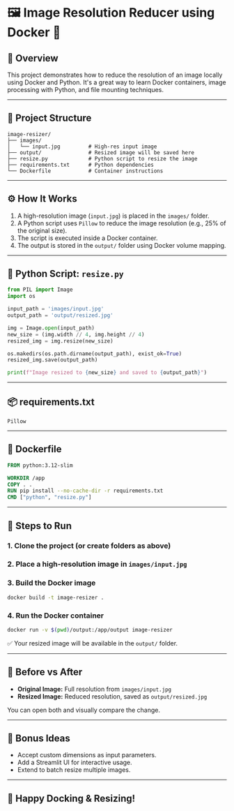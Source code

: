# 🖼️ Image Resolution Reducer using Docker 🐳

## 🚀 Overview

This project demonstrates how to reduce the resolution of an image locally using Docker and Python. It's a great way to learn Docker containers, image processing with Python, and file mounting techniques.

---

## 📁 Project Structure

```
image-resizer/
├── images/
│   └── input.jpg         # High-res input image
├── output/               # Resized image will be saved here
├── resize.py             # Python script to resize the image
├── requirements.txt      # Python dependencies
└── Dockerfile            # Container instructions
```

---

## ⚙️ How It Works

1. A high-resolution image (`input.jpg`) is placed in the `images/` folder.
2. A Python script uses `Pillow` to reduce the image resolution (e.g., 25% of the original size).
3. The script is executed inside a Docker container.
4. The output is stored in the `output/` folder using Docker volume mapping.

---

## 🐍 Python Script: `resize.py`

```python
from PIL import Image
import os

input_path = 'images/input.jpg'
output_path = 'output/resized.jpg'

img = Image.open(input_path)
new_size = (img.width // 4, img.height // 4)
resized_img = img.resize(new_size)

os.makedirs(os.path.dirname(output_path), exist_ok=True)
resized_img.save(output_path)

print(f"Image resized to {new_size} and saved to {output_path}")
```

---

## 📦 requirements.txt

```
Pillow
```

---

## 🐳 Dockerfile

```Dockerfile
FROM python:3.12-slim

WORKDIR /app
COPY . .
RUN pip install --no-cache-dir -r requirements.txt
CMD ["python", "resize.py"]
```

---

## 🔧 Steps to Run

### 1. Clone the project (or create folders as above)

### 2. Place a high-resolution image in `images/input.jpg`

### 3. Build the Docker image

```bash
docker build -t image-resizer .
```

### 4. Run the Docker container

```bash
docker run -v $(pwd)/output:/app/output image-resizer
```

✅ Your resized image will be available in the `output/` folder.

---

## 📸 Before vs After

- **Original Image:** Full resolution from `images/input.jpg`
- **Resized Image:** Reduced resolution, saved as `output/resized.jpg`

You can open both and visually compare the change.

---

## 🎁 Bonus Ideas

- Accept custom dimensions as input parameters.
- Add a Streamlit UI for interactive usage.
- Extend to batch resize multiple images.

---

## 🤘 Happy Docking & Resizing!
